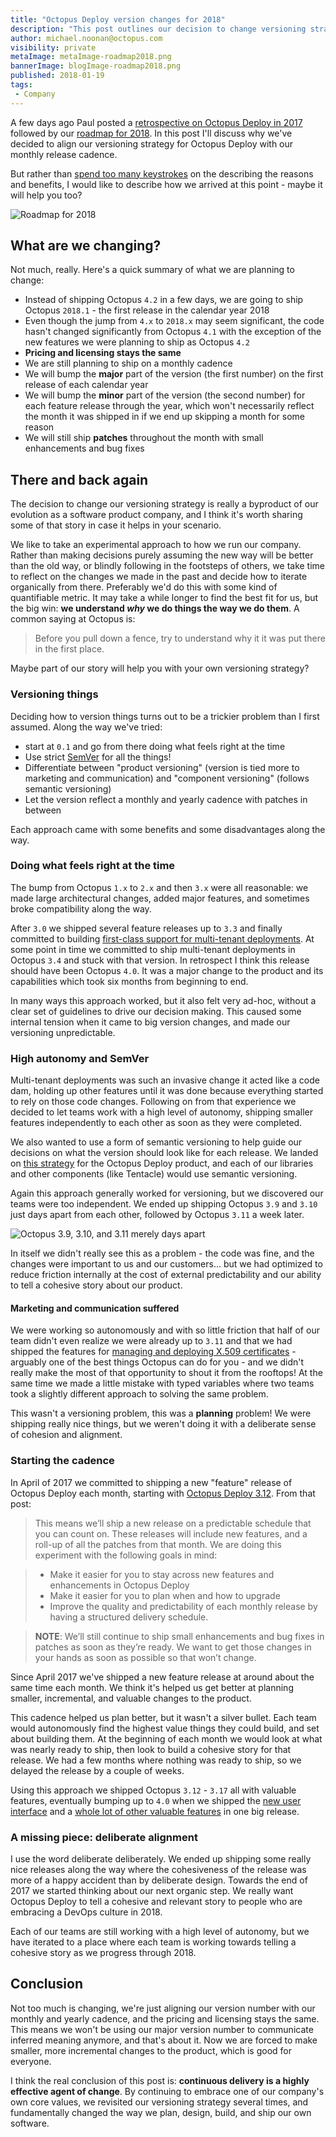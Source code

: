 ```yaml
---
title: "Octopus Deploy version changes for 2018"
description: "This post outlines our decision to change versioning strategy for Octopus Deploy to a style matching our iterative, monthly release cadence. It also describes how we arrived at our decision and how continuous delivery has fundamentally changed the way we plan, build, and release our software."
author: michael.noonan@octopus.com
visibility: private
metaImage: metaImage-roadmap2018.png
bannerImage: blogImage-roadmap2018.png
published: 2018-01-19
tags:
 - Company
---
```


A few days ago Paul posted a [retrospective on Octopus Deploy in 2017](reflections-2017.md) followed by our [roadmap for 2018](roadmap-2018.md). In this post I'll discuss why we've decided to align our versioning strategy for Octopus Deploy with our monthly release cadence.

But rather than [spend too many keystrokes](http://keysleft.com/) on the describing the reasons and benefits, I would like to describe how we arrived at this point - maybe it will help you too?

![Roadmap for 2018](blogImage-roadmap2018.png)

## What are we changing?

Not much, really. Here's a quick summary of what we are planning to change:

- Instead of shipping Octopus `4.2` in a few days, we are going to ship Octopus `2018.1` - the first release in the calendar year 2018
- Even though the jump from `4.x` to `2018.x` may seem significant, the code hasn't changed significantly from Octopus `4.1` with the exception of the new features we were planning to ship as Octopus `4.2`
- **Pricing and licensing stays the same**
- We are still planning to ship on a monthly cadence
- We will bump the **major** part of the version (the first number) on the first release of each calendar year
- We will bump the **minor** part of the version (the second number) for each feature release through the year, which won't necessarily reflect the month it was shipped in if we end up skipping a month for some reason
- We will still ship **patches** throughout the month with small enhancements and bug fixes

## There and back again

The decision to change our versioning strategy is really a byproduct of our evolution as a software product company, and I think it's worth sharing some of that story in case it helps in your scenario.

We like to take an experimental approach to how we run our company. Rather than making decisions purely assuming the new way will be better than the old way, or blindly following in the footsteps of others, we take time to reflect on the changes we made in the past and decide how to iterate organically from there. Preferably we'd do this with some kind of quantifiable metric. It may take a while longer to find the best fit for us, but the big win: **we understand _why_ we do things the way we do them**. A common saying at Octopus is:

> Before you pull down a fence, try to understand why it it was put there in the first place.

Maybe part of our story will help you with your own versioning strategy?

### Versioning things

Deciding how to version things turns out to be a trickier problem than I first assumed. Along the way we've tried:

- start at `0.1` and go from there doing what feels right at the time
- Use strict [SemVer](https://semver.org) for all the things!
- Differentiate between "product versioning" (version is tied more to marketing and communication) and "component versioning" (follows semantic versioning)
- Let the version reflect a monthly and yearly cadence with patches in between

Each approach came with some benefits and some disadvantages along the way.

### Doing what feels right at the time

The bump from Octopus `1.x` to `2.x` and then `3.x` were all reasonable: we made large architectural changes, added major features, and sometimes broke compatibility along the way.

After `3.0` we shipped several feature releases up to `3.3` and finally committed to building [first-class support for multi-tenant deployments](https://octopus.com/multi-tenant-deployments). At some point in time we committed to ship multi-tenant deployments in Octopus `3.4` and stuck with that version. In retrospect I think this release should have been Octopus `4.0`. It was a major change to the product and its capabilities which took six months from beginning to end.

In many ways this approach worked, but it also felt very ad-hoc, without a clear set of guidelines to drive our decision making. This caused some internal tension when it came to big version changes, and made our versioning unpredictable.

### High autonomy and SemVer

Multi-tenant deployments was such an invasive change it acted like a code dam, holding up other features until it was done because everything started to rely on those code changes. Following on from that experience we decided to let teams work with a high level of autonomy, shipping smaller features independently to each other as soon as they were completed.

We also wanted to use a form of semantic versioning to help guide our decisions on what the version should look like for each release. We landed on [this strategy](https://octopus.com/docs/administration/upgrading#Upgrading-HowweversionOctopusDeploy) for the Octopus Deploy product, and each of our libraries and other components (like Tentacle) would use semantic versioning.

Again this approach generally worked for versioning, but we discovered our teams were too independent. We ended up shipping Octopus `3.9` and `3.10` just days apart from each other, followed by Octopus `3.11` a week later.

![Octopus 3.9, 3.10, and 3.11 merely days apart](version-change-2018-too-quickly.png)

In itself we didn't really see this as a problem - the code was fine, and the changes were important to us and our customers... but we had optimized to reduce friction internally at the cost of external predictability and our ability to tell a cohesive story about our product.

#### Marketing and communication suffered

We were working so autonomously and with so little friction that half of our team didn't even realize we were already up to `3.11` and that we had shipped the features for [managing and deploying X.509 certificates](https://octopus.com/certificates) - arguably one of the best things Octopus can do for you - and we didn't really make the most of that opportunity to shout it from the rooftops! At the same time we made a little mistake with typed variables where two teams took a slightly different approach to solving the same problem.

This wasn't a versioning problem, this was a **planning** problem! We were shipping really nice things, but we weren't doing it with a deliberate sense of cohesion and alignment.

### Starting the cadence

In April of 2017 we committed to shipping a new "feature" release of Octopus Deploy each month, starting with [Octopus Deploy 3.12](/blog/2017-04/octopus-april-release.md). From that post:

> This means we’ll ship a new release on a predictable schedule that you can count on. These releases will include new features, and a roll-up of all the patches from that month.  We are doing this experiment with the following goals in mind:

> - Make it easier for you to stay across new features and enhancements in Octopus Deploy
> - Make it easier for you to plan when and how to upgrade
> - Improve the quality and predictability of each monthly release by having a structured delivery schedule.

> **NOTE**: We’ll still continue to ship small enhancements and bug fixes in patches as soon as they’re ready.  We want to get those changes in your hands as soon as possible so that won’t change.

Since April 2017 we've shipped a new feature release at around about the same time each month. We think it's helped us get better at planning smaller, incremental, and valuable changes to the product.

This cadence helped us plan better, but it wasn't a silver bullet. Each team would autonomously find the highest value things they could build, and set about building them. At the beginning of each month we would look at what was nearly ready to ship, then look to build a cohesive story for that release. We had a few months where nothing was ready to ship, so we delayed the release by a couple of weeks.

Using this approach we shipped Octopus `3.12` - `3.17` all with valuable features, eventually bumping up to `4.0` when we shipped the [new user interface](/blog/2017-11/octopus-release-4-0.md) and a [whole lot of other valuable features](/blog/2017-10/octopus-v4-blog-series-kickoff.md) in one big release.

### A missing piece: deliberate alignment

I use the word deliberate deliberately. We ended up shipping some really nice releases along the way where the cohesiveness of the release was more of a happy accident than by deliberate design. Towards the end of 2017 we started thinking about our next organic step. We really want Octopus Deploy to tell a cohesive and relevant story to people who are embracing a DevOps culture in 2018.

Each of our teams are still working with a high level of autonomy, but we have iterated to a place where each team is working towards telling a cohesive story as we progress through 2018.

## Conclusion

Not too much is changing, we're just aligning our version number with our monthly and yearly cadence, and the pricing and licensing stays the same. This means we won't be using our major version number to communicate inferred meaning anymore, and that's about it. Now we are forced to make smaller, more incremental changes to the product, which is good for everyone.

I think the real conclusion of this post is: **continuous delivery is a highly effective agent of change**. By continuing to embrace one of our company's own core values, we revisited our versioning strategy several times, and fundamentally changed the way we plan, design, build, and ship our own software.